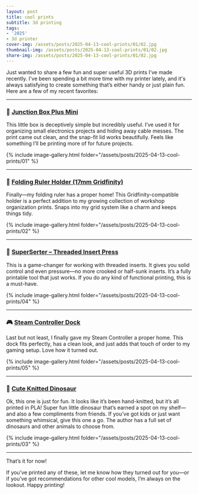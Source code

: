 ```yaml
---
layout: post
title: cool prints
subtitle: 3d printing
tags:
- '2025'
- 3d printer
cover-img: /assets/posts/2025-04-13-cool-prints/01/02.jpg
thumbnail-img: /assets/posts/2025-04-13-cool-prints/01/02.jpg
share-img: /assets/posts/2025-04-13-cool-prints/01/02.jpg
---
```


Just wanted to share a few fun and super useful 3D prints I’ve made recently. I've been spending a bit more time with my printer lately, and it's always satisfying to create something that’s either handy or just plain fun. Here are a few of my recent favorites:

---

### 🧰 [Junction Box Plus Mini](https://makerworld.com/en/models/1279064-junction-box-plus-mini)

This little box is deceptively simple but incredibly useful. I’ve used it for organizing small electronics projects and hiding away cable messes. The print came out clean, and the snap-fit lid works beautifully. Feels like something I’ll be printing more of for future projects.

{% include image-gallery.html folder="/assets/posts/2025-04-13-cool-prints/01" %}

---

### 📏 [Folding Ruler Holder (17mm Gridfinity)](https://makerworld.com/en/models/1043018-folding-ruler-holder-17mm-wide-gridfinity)

Finally—my folding ruler has a proper home! This Gridfinity-compatible holder is a perfect addition to my growing collection of workshop organization prints. Snaps into my grid system like a charm and keeps things tidy.

{% include image-gallery.html folder="/assets/posts/2025-04-13-cool-prints/02" %}

---

### 🔩 [SuperSerter – Threaded Insert Press](https://makerworld.com/en/models/1306631-superserter-100-printable-threaded-insert-press)

This is a game-changer for working with threaded inserts. It gives you solid control and even pressure—no more crooked or half-sunk inserts. It’s a fully printable tool that just works. If you do any kind of functional printing, this is a must-have.

{% include image-gallery.html folder="/assets/posts/2025-04-13-cool-prints/04" %}

---

### 🎮 [Steam Controller Dock](https://makerworld.com/en/models/1336705-steam-controller-dock)

Last but not least, I finally gave my Steam Controller a proper home. This dock fits perfectly, has a clean look, and just adds that touch of order to my gaming setup. Love how it turned out.

{% include image-gallery.html folder="/assets/posts/2025-04-13-cool-prints/05" %}

---

### 🦕 [Cute Knitted Dinosaur](https://makerworld.com/en/models/1001454-cute-knitted-dinosaur)

Ok, this one is just for fun. It looks like it’s been hand-knitted, but it’s all printed in PLA! Super fun little dinosaur that’s earned a spot on my shelf—and also a few compliments from friends. If you’ve got kids or just want something whimsical, give this one a go. The author has a full set of dinosaurs and other animals to choose from.

{% include image-gallery.html folder="/assets/posts/2025-04-13-cool-prints/03" %}

---

That’s it for now! 

If you’ve printed any of these, let me know how they turned out for you—or if you’ve got recommendations for other cool models, I’m always on the lookout. Happy printing!

